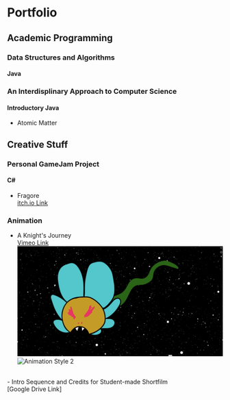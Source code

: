 # Portfolio

## Academic Programming
### Data Structures and Algorithms
#### Java

### An Interdisplinary Approach to Computer Science
#### Introductory Java
- Atomic Matter

## Creative Stuff
### Personal GameJam Project
#### C#
- Fragore <br>
[itch.io Link](https://spectral575.itch.io/fragore)
### Animation
- A Knight's Journey <br>
[Vimeo Link](https://vimeo.com/943786002?share=copy&fl=sv&fe=ci)
![Animation Style 1](/assets/img/KJone.png)
![Animation Style 2](/assets/img/KJtwo.png)

<br>
- Intro Sequence and Credits for Student-made Shortfilm <br>
[Google Drive Link]
